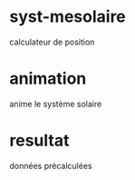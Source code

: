 # syst-mesolaire 
calculateur de position
# animation
anime le système solaire
# resultat
données précalculées

